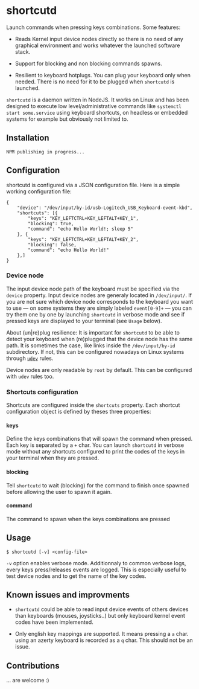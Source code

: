 shortcutd
=========

Launch commands when pressing keys combinations. Some features:

-   Reads Kernel input device nodes directly so there is no need of any
    graphical environment and works whatever the launched software
    stack.

-   Support for blocking and non blocking commands spawns.

-   Resilient to keyboard hotplugs. You can plug your keyboard only when
    needed. There is no need for it to be plugged when `shortcutd` is
    launched.

`shortcutd` is a daemon written in NodeJS. It works on Linux and has been
designed to execute low level/administrative commands like `systemctl start
some.service` using keyboard shortcuts, on headless or embedded systems for
example but obviously not limited to. 

Installation
------------

    NPM publishing in progress...

Configuration
-------------

shortcutd is configured via a JSON configuration file. Here is a simple
working configuration file:

    {
        "device": "/dev/input/by-id/usb-Logitech_USB_Keyboard-event-kbd",
        "shortcuts": [{
            "keys": "KEY_LEFTCTRL+KEY_LEFTALT+KEY_1",
            "blocking": true,
            "command": "echo Hello World!; sleep 5" 
        }, {
            "keys": "KEY_LEFTCTRL+KEY_LEFTALT+KEY_2",
            "blocking": false,
            "command": "echo Hello World!"
        },]
    }

### Device node

The input device node path of the keyboard must be specified via the `device`
property. Input device nodes are generaly located in `/dev/input/`. If you are
not sure which device node corresponds to the keyboard you want to use — on
some systems they are simply labeled `event[0-9]+` — you can try them one by
one by launching `shortcutd` in verbose mode and see if pressed keys are
displayed to your terminal (see `Usage` below).

About (un|re)plug resilience: It is important for `shortcutd` to be able
to detect your keyboard when (re)plugged that the device node has the
same path. It is sometimes the case, like links inside the
`/dev/input/by-id` subdirectory. If not, this can be configured nowadays
on Linux systems through [`udev`](https://en.wikipedia.org/wiki/Udev)
rules.

Device nodes are only readable by `root` by default. This can be configured
with `udev` rules too.

### Shortcuts configuration

Shortcuts are configured inside the `shortcuts` property. Each shortcut
configuration object is defined by theses three properties:

#### keys

Define the keys combinations that will spawn the command when pressed.
Each key is separated by a `+` char. You can launch `shortcutd` in
verbose mode without any shortcuts configured to print the codes of the
keys in your terminal when they are pressed.

#### blocking

Tell `shortcutd` to wait (blocking) for the command to finish once
spawned before allowing the user to spawn it again.

#### command

The command to spawn when the keys combinations are pressed

Usage
-----

    $ shortcutd [-v] <config-file>

`-v` option enables verbose mode. Additionnaly to common verbose logs,
every keys press/releases events are logged. This is especially
useful to test device nodes and to get the name of the key
codes.

Known issues and improvments
----------------------------

-   `shortcutd` could be able to read input device events of others
    devices than keyboards (mouses, joysticks..) but only keyboard
    kernel event codes have been implemented.

-   Only english key mappings are supported. It means pressing a `a`
    char. using an azerty keyboard is recorded as a `q` char. This should 
    not be an issue. 

Contributions
-------------

... are welcome :)
